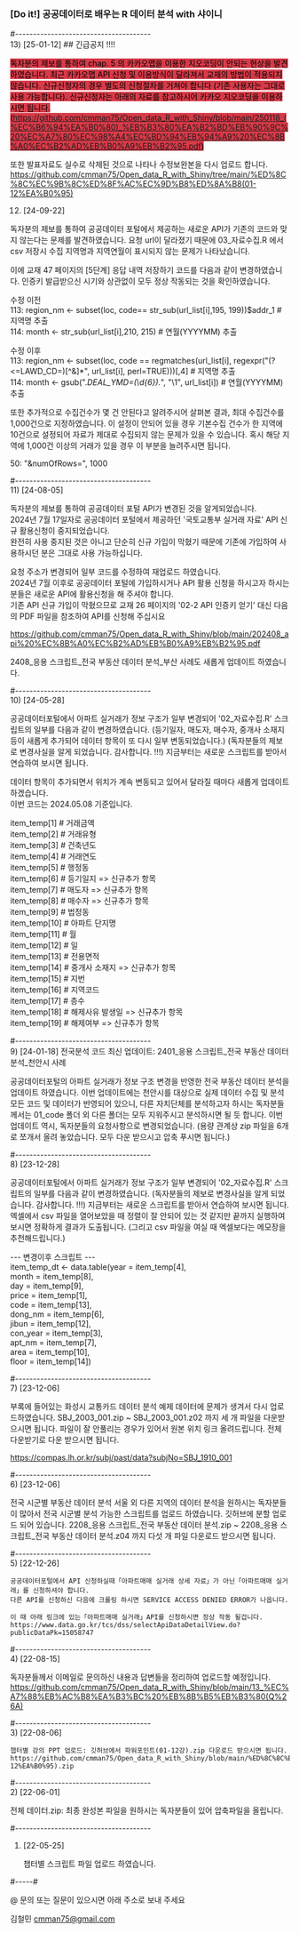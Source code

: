 ### [Do it!] 공공데이터로 배우는 R 데이터 분석 with 샤이니

#--------------------------------------  
13) [25-01-12]  ## 긴급공지 !!!! 
   
   <mark style='background-color: #d73a48'> 독자분의 제보를 통하여 chap. 5 의 카카오맵을 이용한 지오코딩이 안되는 현상을 발견하였습니다. 
   최근 카카오맵 API 신청 및 이용방식이 달라져서 교재의 방법이 적용되지 않습니다.
   신규신청자의 경우 별도의 신청절차를 거쳐야 합니다 (기존 사용자는 그대로 사용 가능합니다).
   신규신청자는 아래의 자료를 참고하시어 카카오 지오코딩을 이용하시면 됩니다.
   (https://github.com/cmman75/Open_data_R_with_Shiny/blob/main/250118_(%EC%B6%94%EA%B0%80)_%EB%B3%80%EA%B2%BD%EB%90%9C%20%EC%A7%80%EC%98%A4%EC%BD%94%EB%94%A9%20%EC%8B%A0%EC%B2%AD%EB%B0%A9%EB%B2%95.pdf) </mark>

   또한 발표자료도 실수로 삭제된 것으로 나타나 수정보완본을 다시 업로드 합니다.
   https://github.com/cmman75/Open_data_R_with_Shiny/tree/main/%ED%8C%8C%EC%9B%8C%ED%8F%AC%EC%9D%B8%ED%8A%B8(01-12%EA%B0%95)

12) [24-09-22]  

   독자분의 제보를 통하여 공공데이터 포털에서 제공하는 새로운 API가 기존의 코드와 맞지 않는다는 문제를 발견하였습니다.
   요청 url이 달라졌기 때문에 03_자료수집.R 에서 csv 저장시 수집 지역명과 지역연월이 표시되지 않는 문제가 나타났습니다.
   
   이에 교재 47 페이지의 [5단계] 응답 내역 저장하기 코드를 다음과 같이 변경하였습니다.
   인증키 발급받으신 시기와 상관없이 모두 정상 작동되는 것을 확인하였습니다.

   수정 이전   
   113: region_nm <- subset(loc, code== str_sub(url_list[i],195, 199))$addr_1 # 지역명 추출   
   114: month <- str_sub(url_list[i],210, 215)                                # 연월(YYYYMM) 추출   
   
   수정 이후   
   113: region_nm <- subset(loc, code == regmatches(url_list[i], regexpr("(?<=LAWD_CD=)[^&]*", url_list[i], perl=TRUE)))[,4] # 지역명 추출   
   114: month <- gsub(".*DEAL_YMD=(\\d{6}).*", "\\1", url_list[i])                                                           # 연월(YYYYMM) 추출   

   또한 추가적으로 수집건수가 몇 건 안된다고 알려주시어 살펴본 결과, 최대 수집건수를 1,000건으로 지정하였습니다.
   이 설정이 안되어 있을 경우 기본수집 건수가 한 지역에 10건으로 설정되어 자료가 제대로 수집되지 않는 문제가 있을 수 있습니다.
   혹시 해당 지역에 1,000건 이상의 거래가 있을 경우 이 부분을 늘려주시면 됩니다.
   
   50: "&numOfRows=", 1000
   
#--------------------------------------  
11) [24-08-05]  

   독자분의 제보를 통하여 공공데이터 포털 API가 변경된 것을 알게되었습니다.  
   2024년 7월 17일자로 공공데이터 포털에서 제공하던 '국토교통부 실거래 자료' API 신규 활용신청이 중지되었습니다.  
   완전히 사용 중지된 것은 아니고 단순히 신규 가입이 막혔기 때문에 기존에 가입하여 사용하시던 분은 그대로 사용 가능하십니다.  
  
   요청 주소가 변경되어 일부 코드를 수정하여 재업로드 하였습니다.  
   2024년 7월 이후로 공공데이터 포털에 가입하시거나 API 활용 신청을 하시고자 하시는 분들은 새로운 API에 활용신청을 해 주셔야 합니다.  
   기존 API 신규 가입이 막혔으므로 교재 26 페이지의 '02-2 API 인증키 얻기' 대신 다음의 PDF 파일을 참조하여 API를 신청해 주십시요  
     
   https://github.com/cmman75/Open_data_R_with_Shiny/blob/main/202408_api%20%EC%8B%A0%EC%B2%AD%EB%B0%A9%EB%B2%95.pdf  

   2408_응용 스크립트_전국 부동산 데이터 분석_부산 사례도 새롭게 업데이트 하였습니다. 
   
#--------------------------------------  
10) [24-05-28] 

   공공데이터포털에서 아파트 실거래가 정보 구조가 일부 변경되어 '02_자료수집.R' 스크립트의 일부를 다음과 같이 변경하였습니다.
   (등기일자, 매도자, 매수자, 중개사 소재지 등이 새롭게 추가되어 데이터 항목이 또 다시 일부 변동되었습니다.)
   (독자분들의 제보로 변경사실을 알게 되었습니다. 감사합니다. !!!)
   지금부터는 새로운 스크립트를 받아서 연습하여 보시면 됩니다.
     
   데이터 항목이 추가되면서 위치가 계속 변동되고 있어서 달라질 때마다 새롭게 업데이트 하겠습니다.  
   이번 코드는 2024.05.08 기준입니다.  
  
item_temp[1]  # 거래금액  
item_temp[2]  # 거래유형  
item_temp[3]  # 건축년도  
item_temp[4]  # 거래연도  
item_temp[5]  # 행정동  
item_temp[6]  # 등기일지  => 신규추가 항목  
item_temp[7]  # 매도자    => 신규추가 항목  
item_temp[8]  # 매수자    => 신규추가 항목  
item_temp[9]  # 법정동  
item_temp[10] # 아파트 단지명  
item_temp[11] # 월  
item_temp[12] # 일  
item_temp[13] # 전용면적  
item_temp[14] # 중개사 소재지 => 신규추가 항목  
item_temp[15] # 지번  
item_temp[16] # 지역코드  
item_temp[17] # 층수  
item_temp[18] # 해제사유 발생일 => 신규추가 항목  
item_temp[19] # 해제여부          => 신규추가 항목  
  
#--------------------------------------  
9) [24-01-18]  전국분석 코드 최신 업데이트: 2401_응용 스크립트_전국 부동산 데이터 분석_천안시 사례 

   공공데이터포털의 아파트 실거래가 정보 구조 변경을 반영한 전국 부동산 데이터 분석을 업데이트 하였습니다.
   이번 업데이트에는 천안시를 대상으로 실제 데이터 수집 및 분석 모든 코드 및 데이터가 반영되어 있으니,
   다른 자치단체를 분석하고자 하시는 독자분들께서는 01_code 폴더 외 다른 폴더는 모두 지워주시고 분석하시면 될 듯 합니다.
   이번 업데이트 역시, 독자분들의 요청사항으로 변경되었습니다.
   (용량 관계상 zip 파일을 6개로 쪼개서 올려 놓았습니다. 모두 다운 받으시고 압축 푸시면 됩니다.)
  
#--------------------------------------  
8) [23-12-28] 

   공공데이터포털에서 아파트 실거래가 정보 구조가 일부 변경되어 '02_자료수집.R' 스크립트의 일부를 다음과 같이 변경하였습니다.
   (독자분들의 제보로 변경사실을 알게 되었습니다. 감사합니다. !!!)
   지금부터는 새로운 스크립트를 받아서 연습하여 보시면 됩니다.
   엑셀에서 csv 파일을 열어보았을 때 정렬이 잘 안되어 있는 것 같지만 끝까지 실행하여 보시면 정확하게 결과가 도출됩니다.
   (그리고 csv 파일을 여실 때 엑셀보다는 메모장을 추천해드립니다.)
   
   --- 변경이후 스크립트 ---   
   item_temp_dt <- data.table(year = item_temp[4],    
                              month = item_temp[8],   
                              day = item_temp[9],      
                              price = item_temp[1],   
                              code = item_temp[13],    
                              dong_nm = item_temp[6],  
                              jibun = item_temp[12],   
                              con_year = item_temp[3],   
                              apt_nm = item_temp[7],  
                              area = item_temp[10],    
                              floor = item_temp[14])   
  
#--------------------------------------  
7) [23-12-06]
   
   부록에 들어있는 화성시 교통카드 데이터 분석 예제 데이터에 문제가 생겨서 다시 업로드하였습니다.
   SBJ_2003_001.zip ~ SBJ_2003_001.z02 까지 세 개 파일을 다운받으시면 됩니다.
   파일이 잘 안풀리는 경우가 있어서 원본 위치 링크 올려드립니다. 전체 다운받기로 다운 받으시면 됩니다.
   
   https://compas.lh.or.kr/subj/past/data?subjNo=SBJ_1910_001
  
#--------------------------------------  
6) [23-12-06] 

   전국 시군별 부동산 데이터 분석
   서울 외 다른 지역의 데이터 분석을 원하시는 독자분들이 많아서 전국 시군별 분석 가능한 스크립트를 업로드 하였습니다.
   깃허브에 분할 업로드 되어 있습니다.
   2208_응용 스크립트_전국 부동산 데이터 분석.zip ~ 2208_응용 스크립트_전국 부동산 데이터 분석.z04 까지 다섯 개 파일 다운로드 받으시면 됩니다.
  
#--------------------------------------  
 5) [22-12-26]
   
    공공데이터포털에서 API 신청하실때「아파트매매 실거래 상세 자료」가 아닌「아파트매매 실거래」를 신청하셔야 합니다.
    다른 API를 신청하신 다음에 크롤링 하시면 SERVICE ACCESS DENIED ERROR가 나옵니다.
    
    이 때 아래 링크에 있는「아파트매매 실거래」API를 신청하시면 정상 작동 될겁니다.
    https://www.data.go.kr/tcs/dss/selectApiDataDetailView.do?publicDataPk=15058747
  
#--------------------------------------  
4) [22-08-15] 

   독자분들께서 이메일로 문의하신 내용과 답변들을 정리하여 업로드할 예정입니다.
   https://github.com/cmman75/Open_data_R_with_Shiny/blob/main/13_%EC%A7%88%EB%AC%B8%EA%B3%BC%20%EB%8B%B5%EB%B3%80(Q%26A)
  
#--------------------------------------  
3) [22-08-06] 

    챕터별 강의 PPT 업로드: 깃허브에서 파워포인트(01-12강).zip 다운로드 받으시면 됩니다.
    https://github.com/cmman75/Open_data_R_with_Shiny/blob/main/%ED%8C%8C%EC%9B%8C%ED%8F%AC%EC%9D%B8%ED%8A%B8(01-12%EA%B0%95).zip
  
#--------------------------------------  
2) [22-06-01] 

   전체 데이터.zip: 최종 완성본 파일을 원하시는 독자분들이 있어 압축파일을 올립니다.
  
#--------------------------------------  
1) [22-05-25] 

   챕터별 스크립트 파일 업로드 하였습니다.
   
#-----#   
   
@ 문의 또는 질문이 있으시면 아래 주소로 보내 주세요

  김철민 cmman75@gmail.com


